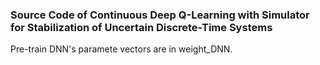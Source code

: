 ### Source Code of Continuous Deep Q-Learning with Simulator for Stabilization of Uncertain Discrete-Time Systems

Pre-train DNN's paramete vectors are in weight_DNN.
